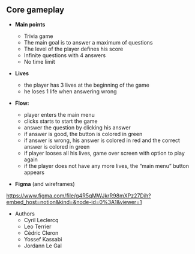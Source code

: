 ## Core gameplay

- **Main points**

  - Trivia game
  - The main goal is to answer a maximum of questions
  - The level of the player defines his score
  - Infinite questions with 4 answers
  - No time limit

- **Lives**
  - the player has 3 lives at the beginning of the game
  - he loses 1 life when answering wrong
- **Flow:**

  - player enters the main menu
  - clicks starts to start the game
  - answer the question by clicking his answer
  - if answer is good, the button is colored in green
  - if answer is wrong, his answer is colored in red and the correct answer is colored in green
  - if player looses all his lives, game over screen with option to play again
  - if the player does not have any more lives, the “main menu” button appears

- **Figma** (and wireframes)

https://www.figma.com/file/g4R5qMWJkrR98mXPz27Dih?embed_host=notion&kind=&node-id=0%3A1&viewer=1

- Authors
  - Cyril Leclercq
  - Leo Terrier
  - Cédric Cleron
  - Yossef Kassabi
  - Jordann Le Gal
